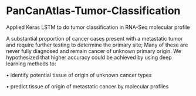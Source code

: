 # PanCanAtlas-Tumor-Classification
Applied Keras LSTM to do tumor classification in RNA-Seq molecular profile 

A substantial proportion of cancer cases present with a metastatic tumor and require further testing to determine the primary site; Many of these are never fully diagnosed and remain cancer of unknown primary origin. We hypothesized that higher accuracy could be achieved by using deep learning methods to:

•	identify potential tissue of origin of unknown cancer types 

•	predict tissue of origin of metastatic cancer by molecular profiles

